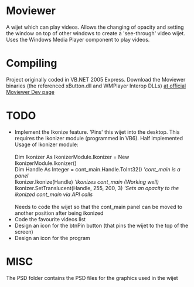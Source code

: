 Moviewer
=======

A wijet which can play videos. Allows the changing of opacity and setting the window on top of other windows to create a 'see-through' video wijet. Uses the Windows Media Player component to play videos.

Compiling
========

Project originally coded in VB.NET 2005 Express.
Download the Moviewer binaries (the referenced xButton.dll and WMPlayer Interop DLLs) <a href="http://getfreestuff.zxq.net/WiJets/pHosPhine/dev.htm" target="_blank">at official Moviewer Dev page</a> 

TODO
=====
<ul>
<li>
Implement the Ikonize feature. 'Pins' this wijet into the desktop. This requires the Ikonizer module (programmed in VB6). Half implemented<br>
    Usage of Ikonizer module:
    <br><br>
			Dim Ikonizer As IkonizerModule.Ikonizer = New IkonizerModule.Ikonizer()<br>
			Dim Handle As Integer = cont_main.Handle.ToInt32() <i>'cont_main is a panel</i><br>
			Ikonizer.Ikonize(Handle) <i>'Ikonizes cont_main (Working well)</i><br>
			Ikonizer.SetTranslucent(Handle, 255, 200, 3) <i>'Sets an opacity to the ikonized cont_main via API calls</i><br><br>
		Needs to code the wijet so that the cont_main panel can be moved to another position after being ikonized<br>
</li>
<li>Code the favourite videos list</li>
<li>Design an icon for the btnPin button (that pins the wijet to the top of the screen)</li>
<li>Design an icon for the program</li>
</ul>

MISC
====

The PSD folder contains the PSD files for the graphics used in the wijet